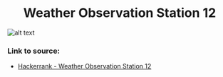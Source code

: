 <h1 align="center">Weather Observation Station 12</h1>

![alt text](https://images2.imgbox.com/7f/24/4zixJRml_o.png?raw=true)

### Link to source: 
- <a href="https://www.hackerrank.com/challenges/weather-observation-station-12/problem">Hackerrank - Weather Observation Station 12</a>

